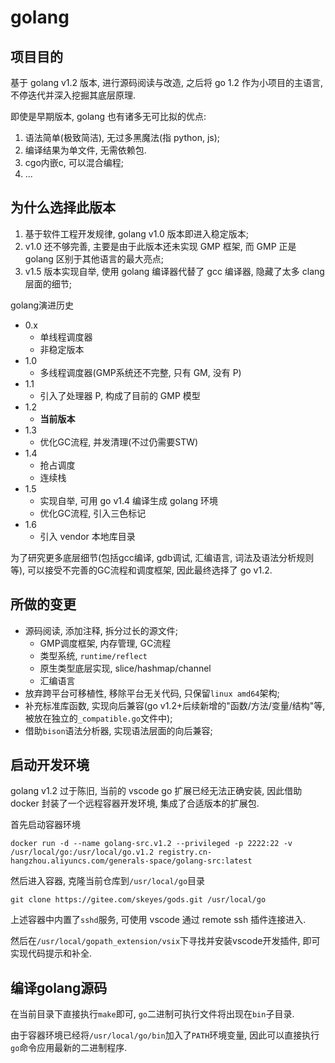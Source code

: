 # golang

## 项目目的

基于 golang v1.2 版本, 进行源码阅读与改造, 之后将 go 1.2 作为小项目的主语言, 不停迭代并深入挖掘其底层原理.

即使是早期版本, golang 也有诸多无可比拟的优点:

1. 语法简单(极致简洁), 无过多黑魔法(指 python, js);
2. 编译结果为单文件, 无需依赖包.
3. cgo内嵌c, 可以混合编程;
4. ...

## 为什么选择此版本

1. 基于软件工程开发规律, golang v1.0 版本即进入稳定版本;
2. v1.0 还不够完善, 主要是由于此版本还未实现 GMP 框架, 而 GMP 正是 golang 区别于其他语言的最大亮点;
3. v1.5 版本实现自举, 使用 golang 编译器代替了 gcc 编译器, 隐藏了太多 clang 层面的细节;

golang演进历史

- 0.x
    - 单线程调度器
    - 非稳定版本
- 1.0
    - 多线程调度器(GMP系统还不完整, 只有 GM, 没有 P)
- 1.1
    - 引入了处理器 P, 构成了目前的 GMP 模型
- 1.2
    - **当前版本**
- 1.3
    - 优化GC流程, 并发清理(不过仍需要STW)
- 1.4
    - 抢占调度
    - 连续栈
- 1.5
    - 实现自举, 可用 go v1.4 编译生成 golang 环境
    - 优化GC流程, 引入三色标记
- 1.6
    - 引入 vendor 本地库目录

为了研究更多底层细节(包括gcc编译, gdb调试, 汇编语言, 词法及语法分析规则等), 可以接受不完善的GC流程和调度框架, 因此最终选择了 go v1.2.

## 所做的变更

- 源码阅读, 添加注释, 拆分过长的源文件;
    - GMP调度框架, 内存管理, GC流程
    - 类型系统, `runtime/reflect`
    - 原生类型底层实现, slice/hashmap/channel
    - 汇编语言
- 放弃跨平台可移植性, 移除平台无关代码, 只保留`linux amd64`架构;
- 补充标准库函数, 实现向后兼容(go v1.2+后续新增的"函数/方法/变量/结构"等, 被放在独立的`_compatible.go`文件中);
- 借助`bison`语法分析器, 实现语法层面的向后兼容;

## 启动开发环境

golang v1.2 过于陈旧, 当前的 vscode go 扩展已经无法正确安装, 因此借助 docker 封装了一个远程容器开发环境, 集成了合适版本的扩展包.

首先启动容器环境

```
docker run -d --name golang-src.v1.2 --privileged -p 2222:22 -v /usr/local/go:/usr/local/go.v1.2 registry.cn-hangzhou.aliyuncs.com/generals-space/golang-src:latest
```

然后进入容器, 克隆当前仓库到`/usr/local/go`目录

```
git clone https://gitee.com/skeyes/gods.git /usr/local/go
```

上述容器中内置了`sshd`服务, 可使用 vscode 通过 remote ssh 插件连接进入.

然后在`/usr/local/gopath_extension/vsix`下寻找并安装vscode开发插件, 即可实现代码提示和补全.

## 编译golang源码

在当前目录下直接执行`make`即可, `go`二进制可执行文件将出现在`bin`子目录. 

由于容器环境已经将`/usr/local/go/bin`加入了`PATH`环境变量, 因此可以直接执行`go`命令应用最新的二进制程序.
